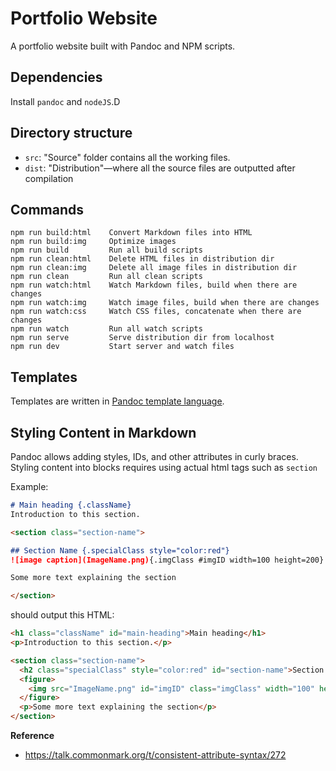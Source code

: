 # Portfolio Website
A portfolio website built with Pandoc and NPM scripts.

## Dependencies
Install `pandoc` and `nodeJS`.D

## Directory structure
* `src`:  "Source" folder contains all the working files.
* `dist`: "Distribution"—where all the source files are outputted after compilation

## Commands
```
npm run build:html    Convert Markdown files into HTML
npm run build:img     Optimize images
npm run build         Run all build scripts
npm run clean:html    Delete HTML files in distribution dir
npm run clean:img     Delete all image files in distribution dir
npm run clean         Run all clean scripts
npm run watch:html    Watch Markdown files, build when there are changes
npm run watch:img     Watch image files, build when there are changes
npm run watch:css     Watch CSS files, concatenate when there are changes
npm run watch         Run all watch scripts
npm run serve         Serve distribution dir from localhost
npm run dev           Start server and watch files
```

## Templates
Templates are written in [Pandoc template language](https://pandoc.org/MANUAL.html#templates).

## Styling Content in Markdown
Pandoc allows adding styles, IDs, and other attributes in curly braces. Styling content into blocks requires using actual html tags such as `section`

Example:
```markdown
# Main heading {.className}
Introduction to this section.

<section class="section-name">

## Section Name {.specialClass style="color:red"}
![image caption](ImageName.png){.imgClass #imgID width=100 height=200}

Some more text explaining the section

</section>
```

should output this HTML:
```html
<h1 class="className" id="main-heading">Main heading</h1>
<p>Introduction to this section.</p>

<section class="section-name">
  <h2 class="specialClass" style="color:red" id="section-name">Section Name</h2>
  <figure>
    <img src="ImageName.png" id="imgID" class="imgClass" width="100" height="200" alt="image caption" /><figcaption aria-hidden="true">image caption</figcaption>
  </figure>
  <p>Some more text explaining the section</p>
</section>
```
**Reference**
- https://talk.commonmark.org/t/consistent-attribute-syntax/272
